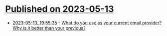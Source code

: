 # [Published on 2023-05-13](index.md)

* [2023-05-13, 19:55:35](https://lobste.rs/s/ijenlh/what_do_you_use_as_your_current_email) - [What do you use as your current email provider? Why is it better than your previous?](https://lobste.rs/s/ijenlh/what_do_you_use_as_your_current_email)

